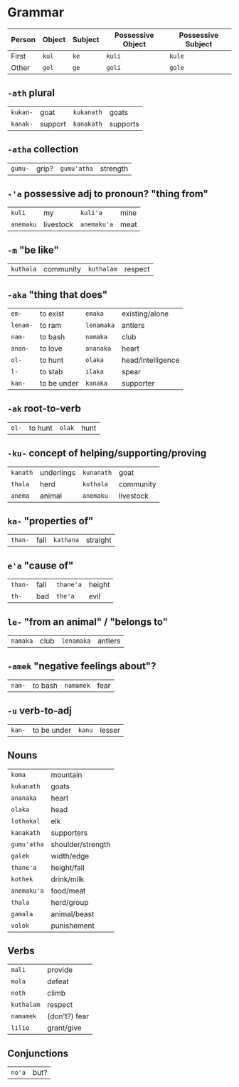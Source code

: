 # Grammar

Person | Object | Subject | Possessive Object | Possessive Subject
---|---|---|---|---
First  | `kul`  | `ke`    | `kuli`           | `kule`
Other  | `gol`  | `ge`    | `goli`           | `gole`

## `-ath` plural

|||||
---|---|---|---
`kukan-`  | goat        | `kukanath` | goats
`kanak-`  | support     | `kanakath` | supports

## `-atha` collection

|||||
---|---|---|---
`gumu-`   | grip?       | `gumu'atha` | strength

## `-'a` possessive adj to pronoun? "thing from"

|||||
---|---|---|---
`kuli`    | my          | `kuli'a`   | mine
`anemaku` | livestock   | `anemaku'a`| meat

## `-m` "be like"

|||||
---|---|---|---
`kuthala` | community   | `kuthalam` | respect

<!-- ## `-ku'a` "thing from"

|||||
---|---|---|---
`anema-`  | animal      | `anemaku'a`| meat -->

## `-aka` "thing that does"

|||||
---|---|---|---
`em-`     | to exist    | `emaka`    | existing/alone
`lenam-`  | to ram      | `lenamaka` | antlers  
`nam-`    | to bash     | `namaka`   | club  
`anan-`   | to love     | `ananaka`  | heart
`ol-`     | to hunt     | `olaka`    | head/intelligence
`l-`      | to stab     | `ilaka`    | spear
`kan-`    | to be under | `kanaka`   | supporter

## `-ak` root-to-verb

|||||
---|---|---|---
`ol-`     | to hunt     | `olak`     | hunt

## `-ku-` concept of helping/supporting/proving

|||||
---|---|---|---
`kanath`  | underlings  | `kunanath` | goat
`thala`   | herd        | `kuthala`  | community
`anema`   | animal      | `anemaku`  | livestock

## `ka-` "properties of"

|||||
---|---|---|---
`than-`   | fall        | `kathana` | straight

## `e'a` "cause of"

|||||
---|---|---|---
`than-`   | fall        | `thane'a` | height
`th-`     | bad         | `the'a`   | evil

## `le-` "from an animal" / "belongs to"

|||||
---|---|---|---
`namaka`  | club        | `lenamaka` | antlers 

## `-amek` "negative feelings about"?

|||||
---|---|---|---
`nam-`    | to bash     | `namamek`  | fear

## `-u` verb-to-adj

|||||
---|---|---|---
`kan-`    | to be under | `kanu`     | lesser

## Nouns

|||
---|---
`koma`      | mountain
`kukanath`  | goats
`ananaka`   | heart
`olaka`     | head
`lothakal`  | elk
`kanakath`  | supporters
`gumu'atha` | shoulder/strength
`galek`     | width/edge
`thane'a`   | height/fall
`kothek`    | drink/milk
`anemaku'a` | food/meat
`thala`     | herd/group
`gamala`    | animal/beast
`volok`     | punishement

## Verbs

|||
---|---
`mali`      | provide
`mola`      | defeat
`noth`      | climb
`kuthalam`  | respect
`namamek`   | (don't?) fear
`lilio`     | grant/give

## Conjunctions

|||
---|---
`no'a` | but?